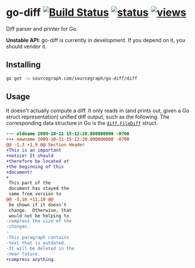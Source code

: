 # go-diff [![Build Status](https://travis-ci.org/sourcegraph/go-diff.svg?branch=master)](https://travis-ci.org/sourcegraph/go-diff) [![status](https://sourcegraph.com/api/repos/sourcegraph.com/sourcegraph/go-diff/.badges/status.png)](https://sourcegraph.com/sourcegraph.com/sourcegraph/go-diff) [![views](https://sourcegraph.com/api/repos/sourcegraph.com/sourcegraph/go-diff/.counters/views.png)](https://sourcegraph.com/sourcegraph.com/sourcegraph/go-diff)

Diff parser and printer for Go.

**Unstable API:** go-diff is currently in development. If you depend on it, you should vendor it.

Installing
----------

```bash
go get -u sourcegraph.com/sourcegraph/go-diff/diff
```

Usage
-----

It doesn't actually compute a diff. It only reads in (and prints out, given a Go struct representation) unified diff output, such as the following. The corresponding data structure in Go is the [`diff.FileDiff`](https://sourcegraph.com/sourcegraph.com/sourcegraph/go-diff/.GoPackage/sourcegraph.com/sourcegraph/go-diff/diff/.def/FileDiff) struct.

```diff
--- oldname	2009-10-11 15:12:20.000000000 -0700
+++ newname	2009-10-11 15:12:30.000000000 -0700
@@ -1,3 +1,9 @@ Section Header
+This is an important
+notice! It should
+therefore be located at
+the beginning of this
+document!
+
 This part of the
 document has stayed the
 same from version to
@@ -5,16 +11,10 @@
 be shown if it doesn't
 change.  Otherwise, that
 would not be helping to
-compress the size of the
-changes.
-
-This paragraph contains
-text that is outdated.
-It will be deleted in the
-near future.
+compress anything.
```
